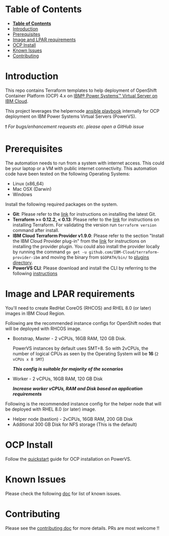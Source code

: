 # **Table of Contents**

- [**Table of Contents**](#table-of-contents)
- [Introduction](#introduction)
- [Prerequisites](#prerequisites)
- [Image and LPAR requirements](#image-and-lpar-requirements)
- [OCP Install](#ocp-install)
- [Known Issues](#known-issues)
- [Contributing](#contributing)


# Introduction
This repo contains Terraform templates to help deployment of OpenShift Container Platform (OCP) 4.x on [IBM® Power Systems™ Virtual Server on IBM Cloud](https://www.ibm.com/cloud/power-virtual-server).

This project leverages the helpernode [ansible playbook](https://github.com/RedHatOfficial/ocp4-helpernode) internally for OCP deployment on IBM Power Systems Virtual Servers (PowerVS).

:heavy_exclamation_mark: *For bugs/enhancement requests etc. please open a GitHub issue*

# Prerequisites

The automation needs to run from a system with internet access. This could be your laptop or a VM with public internet connectivity. This automation code have been tested on the following Operating Systems:
 - Linux (x86_64)
 - Mac OSX (Darwin)
 - Windows

Install the following required packages on the system.

- **Git**: Please refer to the [link](https://git-scm.com/book/en/v2/Getting-Started-Installing-Git) for instructions on installing the latest Git.
- **Terraform >= 0.12.2, < 0.13**: Please refer to the [link](https://learn.hashicorp.com/terraform/getting-started/install.html) for instructions on installing Terraform. For validating the version run `terraform version` command after install.
- **IBM Cloud Terraform Provider v1.9.0**: Please refer to the section "Install the IBM Cloud Provider plug-in" from the [link](https://cloud.ibm.com/docs/terraform?topic=terraform-getting-started#install) for instructions on installing the provider plugin.
You could also install the provider locally by running the command `go get -u github.com/IBM-Cloud/terraform-provider-ibm` and moving the binary from `$GOPATH/bin/` to [plugins directory](https://www.terraform.io/docs/configuration/providers.html#third-party-plugins).
- **PowerVS CLI**: Please download and install the CLI by referring to the following [instructions](https://cloud.ibm.com/docs/power-iaas-cli-plugin?topic=power-iaas-cli-plugin-power-iaas-cli-reference)

# Image and LPAR requirements

You'll need to create RedHat CoreOS (RHCOS) and RHEL 8.0 (or later) images in IBM Cloud Region.

Following are the recommended instance configs for OpenShift nodes that will be deployed with RHCOS image.
- Bootstrap, Master - 2 vCPUs, 16GB RAM, 120 GB Disk.

  PowerVS instances by default uses SMT=8. So with 2vCPUs, the number of logical CPUs as seen by the Operating System will be **16** (`2 vCPUs x 8 SMT`)

   **_This config is suitable for majority of the scenarios_**
- Worker - 2 vCPUs, 16GB RAM, 120 GB Disk

   **_Increase worker vCPUs, RAM and Disk based on application requirements_**

Following is the recommended instance config for the helper node that will be deployed with RHEL 8.0 (or later) image.
- Helper node (bastion) - 2vCPUs, 16GB RAM, 200 GB Disk
- Additional 300 GB Disk for NFS storage (This is the default)

# OCP Install
Follow the [quickstart](docs/quickstart.md) guide for OCP installation on PowerVS.

# Known Issues
Please check the following [doc](docs/known_issues.md) for list of known issues.

# Contributing
Please see the [contributing doc](https://github.com/ocp-power-automation/ocp4-upi-powervs/blob/master/CONTRIBUTING.md) for more details.
PRs are most welcome !!
